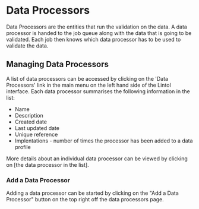 # Data Processors

Data Processors are the entities that run the validation on the data. A data processor is handed to the job queue along with the data that is going to be validated. Each job then knows which data processor has to be used to validate the data.

## Managing Data Processors
A list of data processors can be accessed by clicking on the 'Data Processors' link in the main menu on the left hand side of the Lintol interface. Each data processor summarises the following information in the list:

- Name
- Description
- Created date
- Last updated date
- Unique reference
- Implentations - number of times the processor has been added to a data profile

More details about an individual data processor can be viewed by clicking on [the data processor in the list].

### Add a Data Processor

Adding a data processor can be started by clicking on the "Add a Data Processor" button on the top right off the data processors page.

